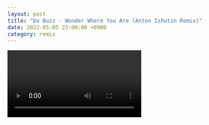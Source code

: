 ```yaml
---
layout: post
title: "Da Buzz - Wonder Where You Are (Anton Ishutin Remix)"
date: 2022-05-05 23:00:00 +0900
category: remix
---
```


<div class="video-container">
    <video id="player" class="video-js vjs-default-skin vjs-big-play-centered" data-json="/public/json/remix/da Buzz - Wonder Where You Are (Anton Ishutin Remix).json"></video>
</div>

```
```